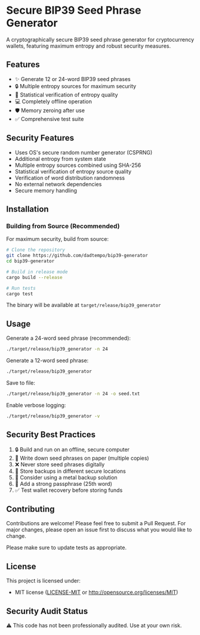 # Secure BIP39 Seed Phrase Generator

A cryptographically secure BIP39 seed phrase generator for cryptocurrency wallets, featuring maximum entropy and robust security measures.

## Features

- ✨ Generate 12 or 24-word BIP39 seed phrases
- 🔒 Multiple entropy sources for maximum security
- 🧪 Statistical verification of entropy quality
- 💻 Completely offline operation
- 🛡️ Memory zeroing after use
- ✅ Comprehensive test suite

## Security Features

- Uses OS's secure random number generator (CSPRNG)
- Additional entropy from system state
- Multiple entropy sources combined using SHA-256
- Statistical verification of entropy source quality
- Verification of word distribution randomness
- No external network dependencies
- Secure memory handling

## Installation

### Building from Source (Recommended)

For maximum security, build from source:

```bash
# Clone the repository
git clone https://github.com/dadtempo/bip39-generator
cd bip39-generator

# Build in release mode
cargo build --release

# Run tests
cargo test
```

The binary will be available at `target/release/bip39_generator`

## Usage

Generate a 24-word seed phrase (recommended):
```bash
./target/release/bip39_generator -n 24
```

Generate a 12-word seed phrase:
```bash
./target/release/bip39_generator
```

Save to file:
```bash
./target/release/bip39_generator -n 24 -o seed.txt
```

Enable verbose logging:
```bash
./target/release/bip39_generator -v
```

## Security Best Practices

1. 🔒 Build and run on an offline, secure computer
2. 📝 Write down seed phrases on paper (multiple copies)
3. ❌ Never store seed phrases digitally
4. 🏢 Store backups in different secure locations
5. 🔑 Consider using a metal backup solution
6. 🔐 Add a strong passphrase (25th word)
7. ✅ Test wallet recovery before storing funds

## Contributing

Contributions are welcome! Please feel free to submit a Pull Request. For major changes, please open an issue first to discuss what you would like to change.

Please make sure to update tests as appropriate.

## License

This project is licensed under:

- MIT license ([LICENSE-MIT](LICENSE-MIT) or http://opensource.org/licenses/MIT)

## Security Audit Status

⚠️ This code has not been professionally audited. Use at your own risk.
